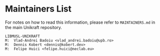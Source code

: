Maintainers List
================

For notes on how to read this information, please refer to `MAINTAINERS.md` in
the main Unikraft repository.

	LIBMUSL-UNIKRAFT
	M:  Vlad-Andrei Badoiu <vlad_andrei.badoiu@upb.ro>
	M:  Dennis Kobert <dennis@kobert.dev>
	M:  Felipe Huici <felipe.huici@neclab.eu>
